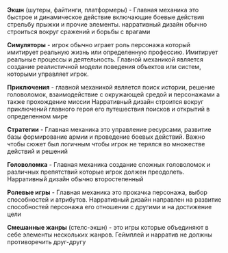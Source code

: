 **Экшн** (шутеры, файтинги, платформеры) - Главная механика это быстрое и динамическое действие включающие боевые действия стрельбу прыжки и прочие элементы.
нарративный дизайн обычно строиться вокруг сражений и борьбы с врагами

**Симуляторы** - игрок обычно играет роль персонажа который имитирует реальную жизнь или определенную профессию. Имитирует реальные процессы и деятельность. Главной механикой является создание реалистичной модели поведения объектов или систем, которыми управляет игрок.

**Приключения** - главной механикой является поиск истории, решение головоломок, взаимодействие с окружающей средой и персонажами а также прохождение миссии
Нарративный дизайн строится вокруг приключений главного героя его путешествия поисков и открытий в определенном мире

**Стратегии** - Главная механика это управление ресурсами, развитие базы формирование армии и проведение боевых действий. Важно чтобы сюжет был логичным чтобы игрок не терялся во множестве действий и решений

**Головоломка** - Главная механика создание сложных головоломок и различных препятствий которые игрок должен преодолеть. Нарративный дизайн обычно второстепенный

**Ролевые игры** - Главная механика это прокачка персонажа, выбор способностей и атрибутов. Нарративный дизайн направлен на развитие способностей персонажа его отношении с другими и на достижение цели

**Смешанные жанры** (стелс-экшн) - это игры которые объединяют в себе элементы нескольких жанров. Геймплей и нарратив не должны противоречить друг-другу
